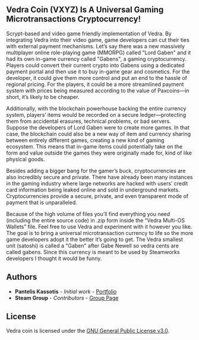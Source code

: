 ## Vedra Coin (VXYZ) Is A Universal Gaming Microtransactions Cryptocurrency!

Scrypt-based and video game friendly implementation of Vedra. By integrating Vedra into their video game, game developers can cut their ties with external payment mechanisms. Let’s say there was a new massively multiplayer online role-playing game (MMORPG) called "Lord Gaben" and it had its own in-game currency called "Gabens", a gaming cryptocurrency. Players could convert their current crypto into Gabens using a dedicated payment portal and then use it to buy in-game gear and cosmetics. For the developer, it could give them more control and put an end to the hassle of regional pricing. For the players, it could be a more streamlined payment system with prices being measured according to the value of Paxcoins—in short, it’s likely to be cheaper.

Additionally, with the blockchain powerhouse backing the entire currency system, players’ items would be recorded on a secure ledger—protecting them from accidental erasures, technical problems, or bad servers. Suppose the developers of Lord Gaben were to create more games. In that case, the blockchain could also be a new way of item and currency sharing between entirely different games, creating a new kind of gaming ecosystem. This means that in-game items could potentially take on the form and value outside the games they were originally made for, kind of like physical goods.

Besides adding a bigger bang for the gamer’s buck, cryptocurrencies are also incredibly secure and private. There have already been many instances in the gaming industry where large networks are hacked with users’ credit card information being leaked online and sold in underground markets. Cryptocurrencies provide a secure, private, and even transparent mode of payment that is unparalleled.

Because of the high volume of files you’ll find everything you need (including the entire source code) in .zip form inside the “Vedra Multi-OS Wallets” file. Feel free to use Vedra and experiment with it however you like. The goal is to bring a universal microtransaction currency to life so the more game developers adopt it the better it’s going to get. The Vedra smallest unit (satoshi) is called a "Gaben" after Gabe Newell so vedra cents are called gabens. Since this currency is meant to be used by Steamworks developers I thought it would be funny.

## Authors

* **Pantelis Kassotis** - *Initial work* - [Portfolio](https://panteliskassotis.com/)
* **Steam Group** - *Contributors* - [Group Page](https://steamcommunity.com/groups/vxyz)

## License

Vedra coin is licensed under the [GNU General Public License v3.0](https://www.gnu.org/licenses/gpl-3.0.en.html).
